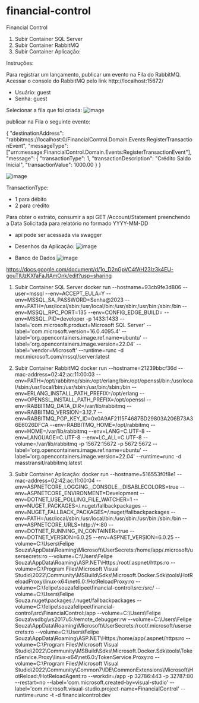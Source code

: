 # financial-control
Financial Control

1) Subir Container SQL Server
2) Subir Container RabbitMQ
3) Subir Container Aplicação:

Instruções:

Para registrar um lançamento, publicar um evento na Fila do RabbitMQ.
Acessar o console do RabbitMQ pelo link http://localhost:15672/
- Usuário: guest
- Senha: guest

Selecionar a fila que foi criada:
![image](https://github.com/souzafelipee/financial-control/assets/42378416/2c9194d6-59f7-471e-9f29-8a1b4ef65a88)

publicar na Fila o seguinte evento:

{
    "destinationAddress": "rabbitmqs://localhost:0/FinancialControl.Domain.Events:RegisterTransactionEvent",
    "messageType": ["urn:message:FinancialControl.Domain.Events:RegisterTransactionEvent"],
    "message": {
        "transactionType": 1,
        "transactionDescription": "Crédito Saldo Inicial",
        "transactionValue": 1000.00
    }
}

![image](https://github.com/souzafelipee/financial-control/assets/42378416/3aed64bd-36db-4a7d-aac6-4ca53875c084)

TransactionType: 
 - 1 para débito
 - 2 para crédito

Para obter o extrato, consumir a api GET /Account/Statement preenchendo a Data Solicitada para relatório no formado YYYY-MM-DD

- api pode ser acessada via swagger

- Desenhos da Aplicação:
![image](https://github.com/souzafelipee/financial-control/assets/42378416/cb8051f4-4243-42fa-8b34-ddf14f32c4c9)

- Banco de Dados
![image](https://github.com/souzafelipee/financial-control/assets/42378416/0e30a0f7-85b4-4771-a52d-f17a5685dbd6)

https://docs.google.com/document/d/1o_D2nGpVC4fAH23Iz3k4EU-gouTIUzKXfaFaJtAmOnk/edit?usp=sharing

1) Subir Container SQL Server
    docker run --hostname=93cb9fe3d806 --user=mssql --env=ACCEPT_EULA=Y --env=MSSQL_SA_PASSWORD=Senha@2023 --env=PATH=/usr/local/sbin:/usr/local/bin:/usr/sbin:/usr/bin:/sbin:/bin --env=MSSQL_RPC_PORT=135 --env=CONFIG_EDGE_BUILD= --env=MSSQL_PID=developer -p 1433:1433 --label='com.microsoft.product=Microsoft SQL Server' --label='com.microsoft.version=16.0.4095.4' --label='org.opencontainers.image.ref.name=ubuntu' --label='org.opencontainers.image.version=22.04' --label='vendor=Microsoft' --runtime=runc -d mcr.microsoft.com/mssql/server:latest

2) Subir Container RabbitMQ
   docker run --hostname=21239bbcf36d --mac-address=02:42:ac:11:00:03 --env=PATH=/opt/rabbitmq/sbin:/opt/erlang/bin:/opt/openssl/bin:/usr/local/sbin:/usr/local/bin:/usr/sbin:/usr/bin:/sbin:/bin --env=ERLANG_INSTALL_PATH_PREFIX=/opt/erlang --env=OPENSSL_INSTALL_PATH_PREFIX=/opt/openssl --env=RABBITMQ_DATA_DIR=/var/lib/rabbitmq --env=RABBITMQ_VERSION=3.12.7 --env=RABBITMQ_PGP_KEY_ID=0x0A9AF2115F4687BD29803A206B73A36E6026DFCA --env=RABBITMQ_HOME=/opt/rabbitmq --env=HOME=/var/lib/rabbitmq --env=LANG=C.UTF-8 --env=LANGUAGE=C.UTF-8 --env=LC_ALL=C.UTF-8 --volume=/var/lib/rabbitmq -p 15672:15672 -p 5672:5672 --label='org.opencontainers.image.ref.name=ubuntu' --label='org.opencontainers.image.version=22.04' --runtime=runc -d masstransit/rabbitmq:latest

3) Subir Container Aplicação:
   docker run --hostname=516553f0f8e1 --mac-address=02:42:ac:11:00:04 --env=ASPNETCORE_LOGGING__CONSOLE__DISABLECOLORS=true --env=ASPNETCORE_ENVIRONMENT=Development --env=DOTNET_USE_POLLING_FILE_WATCHER=1 --env=NUGET_PACKAGES=/.nuget/fallbackpackages --env=NUGET_FALLBACK_PACKAGES=/.nuget/fallbackpackages --env=PATH=/usr/local/sbin:/usr/local/bin:/usr/sbin:/usr/bin:/sbin:/bin --env=ASPNETCORE_URLS=http://+:80 --env=DOTNET_RUNNING_IN_CONTAINER=true --env=DOTNET_VERSION=6.0.25 --env=ASPNET_VERSION=6.0.25 --volume=C:\Users\Felipe Souza\AppData\Roaming\Microsoft\UserSecrets:/home/app/.microsoft/usersecrets:ro --volume=C:\Users\Felipe Souza\AppData\Roaming\ASP.NET\Https:/root/.aspnet/https:ro --volume=C:\Program Files\Microsoft Visual Studio\2022\Community\MSBuild\Sdks\Microsoft.Docker.Sdk\tools\HotReloadProxy\linux-x64\net6.0:/HotReloadProxy:ro --volume=C:\felipe\souzafelipee\financial-control\src:/src/ --volume=C:\Users\Felipe Souza\.nuget\packages\:/.nuget/fallbackpackages --volume=C:\felipe\souzafelipee\financial-control\src\FinancialControl:/app --volume=C:\Users\Felipe Souza\vsdbg\vs2017u5:/remote_debugger:rw --volume=C:\Users\Felipe Souza\AppData\Roaming\Microsoft\UserSecrets:/root/.microsoft/usersecrets:ro --volume=C:\Users\Felipe Souza\AppData\Roaming\ASP.NET\Https:/home/app/.aspnet/https:ro --volume=C:\Program Files\Microsoft Visual Studio\2022\Community\MSBuild\Sdks\Microsoft.Docker.Sdk\tools\TokenService.Proxy\linux-x64\net6.0:/TokenService.Proxy:ro --volume=C:\Program Files\Microsoft Visual Studio\2022\Community\Common7\IDE\CommonExtensions\Microsoft\HotReload:/HotReloadAgent:ro --workdir=/app -p 32786:443 -p 32787:80 --restart=no --label='com.microsoft.created-by=visual-studio' --label='com.microsoft.visual-studio.project-name=FinancialControl' --runtime=runc -t -d financialcontrol:dev
